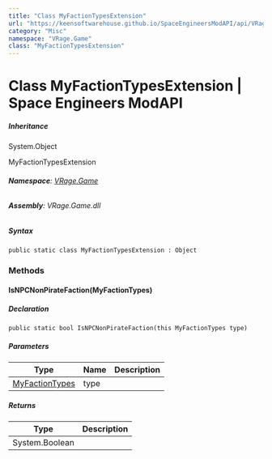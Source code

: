 ```yaml
---
title: "Class MyFactionTypesExtension"
url: "https://keensoftwarehouse.github.io/SpaceEngineersModAPI/api/VRage.Game.MyFactionTypesExtension.html"
category: "Misc"
namespace: "VRage.Game"
class: "MyFactionTypesExtension"
---
```


# Class MyFactionTypesExtension | Space Engineers ModAPI

##### Inheritance

System.Object

MyFactionTypesExtension

###### **Namespace**: [VRage.Game](https://keensoftwarehouse.github.io/SpaceEngineersModAPI/api/VRage.Game.html)

###### **Assembly**: VRage.Game.dll

##### Syntax

```
public static class MyFactionTypesExtension : Object
```

### Methods

#### IsNPCNonPirateFaction(MyFactionTypes)

##### Declaration

```
public static bool IsNPCNonPirateFaction(this MyFactionTypes type)
```

##### Parameters

| Type | Name | Description |
| --- | --- | --- |
| [MyFactionTypes](https://keensoftwarehouse.github.io/SpaceEngineersModAPI/api/VRage.Game.MyFactionTypes.html) | type |     |

##### Returns

| Type | Description |
| --- | --- |
| System.Boolean |     |